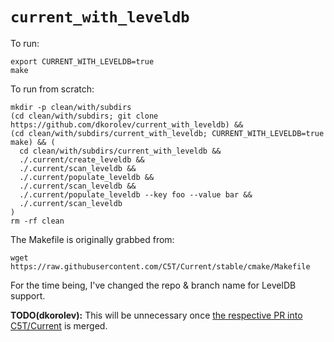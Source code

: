 # `current_with_leveldb`

To run:

```
export CURRENT_WITH_LEVELDB=true
make
```

To run from scratch:

```
mkdir -p clean/with/subdirs
(cd clean/with/subdirs; git clone https://github.com/dkorolev/current_with_leveldb) &&
(cd clean/with/subdirs/current_with_leveldb; CURRENT_WITH_LEVELDB=true make) && (
  cd clean/with/subdirs/current_with_leveldb &&
  ./.current/create_leveldb &&
  ./.current/scan_leveldb &&
  ./.current/populate_leveldb &&
  ./.current/scan_leveldb &&
  ./.current/populate_leveldb --key foo --value bar &&
  ./.current/scan_leveldb
)
rm -rf clean
```

The Makefile is originally grabbed from:

```
wget https://raw.githubusercontent.com/C5T/Current/stable/cmake/Makefile
```

For the time being, I've changed the repo & branch name for LevelDB support.

**TODO(dkorolev):** This will be unnecessary once [the respective PR into C5T/Current](https://github.com/C5T/Current/pull/965) is merged.

